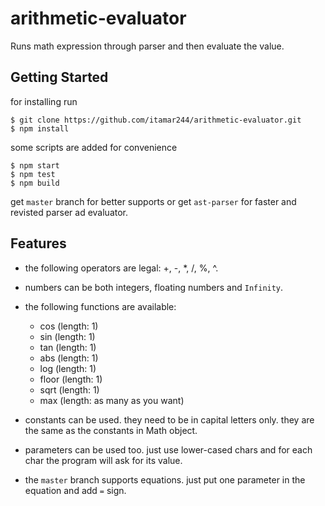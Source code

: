 # arithmetic-evaluator

Runs math expression through parser and then evaluate the value.

## Getting Started

for installing run
```
$ git clone https://github.com/itamar244/arithmetic-evaluator.git
$ npm install
```

some scripts are added for convenience
```
$ npm start
$ npm test
$ npm build
```

get `master` branch for better supports or get `ast-parser` for faster and revisted parser ad evaluator.


## Features

- the following operators are legal: +, -, *, /, %, ^.

- numbers can be both integers, floating numbers and `Infinity`.

- the following functions are available:
	- cos (length: 1)
	- sin (length: 1)
	- tan (length: 1)
	- abs (length: 1)
	- log (length: 1)
	- floor (length: 1)
	- sqrt (length: 1)
	- max (length: as many as you want)

- constants can be used. they need to be in capital letters only.
	they are the same as the constants in Math object.

- parameters can be used too. just use lower-cased chars and for each char the program will ask for its value.

- the `master` branch supports equations. just put one parameter in the equation and add `=` sign.
